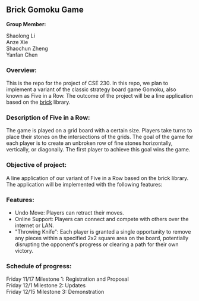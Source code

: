 ## Brick Gomoku Game

**Group Member:**

Shaolong Li  
Anze Xie  
Shaochun Zheng  
Yanfan Chen  

### Overview:
This is the repo for the project of CSE 230. In this repo, we plan to implement a variant of the classic strategy board game Gomoku, also known as Five in a Row. The outcome of the project will be a line application based on the [brick](https://github.com/jtdaugherty/brick/) library.

### Description of Five in a Row:
The game is played on a grid board with a certain size. Players take turns to place their stones on the intersections of the grids. The goal of the game for each player is to create an unbroken row of fine stones horizontally, vertically, or diagonally. The first player to achieve this goal wins the game. 

### Objective of project:
A line application of our variant of Five in a Row based on the brick library. The application will be implemented with the following features:

### Features:
+ Undo Move: Players can retract their moves.
+ Online Support: Players can connect and compete with others over the internet or LAN.
+ "Throwing Knife": Each player is granted a single opportunity to remove any pieces within a specified 2x2 square area on the board, potentially disrupting the opponent's progress or clearing a path for their own victory.


### Schedule of progress:
Friday 11/17 Milestone 1: Registration and Proposal  
Friday 12/1 Milestone 2: Updates  
Friday 12/15 Milestone 3: Demonstration  
